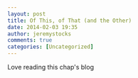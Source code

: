 ```yaml
---
layout: post
title: Of This, of That (and the Other)
date: 2014-02-03 19:35
author: jeremystocks
comments: true
categories: [Uncategorized]
---
```

Love reading this chap's blog

